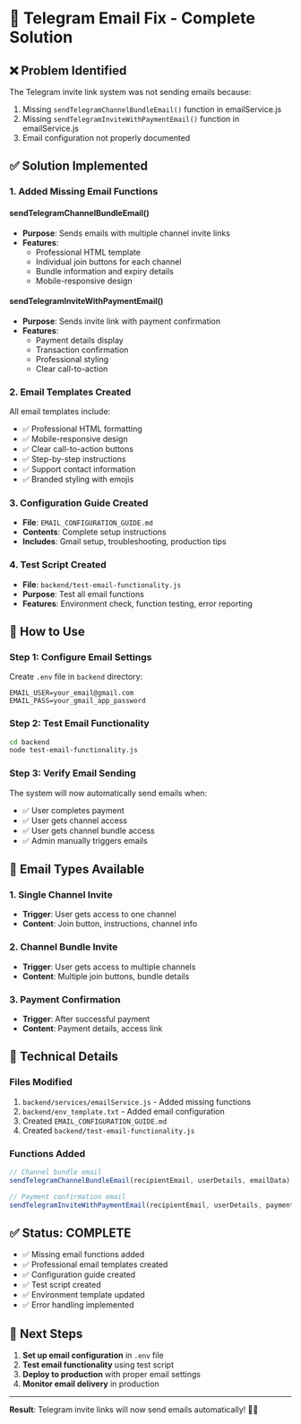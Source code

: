 # 🔧 Telegram Email Fix - Complete Solution

## ❌ **Problem Identified**
The Telegram invite link system was not sending emails because:
1. Missing `sendTelegramChannelBundleEmail()` function in emailService.js
2. Missing `sendTelegramInviteWithPaymentEmail()` function in emailService.js
3. Email configuration not properly documented

## ✅ **Solution Implemented**

### **1. Added Missing Email Functions**

#### **sendTelegramChannelBundleEmail()**
- **Purpose**: Sends emails with multiple channel invite links
- **Features**: 
  - Professional HTML template
  - Individual join buttons for each channel
  - Bundle information and expiry details
  - Mobile-responsive design

#### **sendTelegramInviteWithPaymentEmail()**
- **Purpose**: Sends invite link with payment confirmation
- **Features**:
  - Payment details display
  - Transaction confirmation
  - Professional styling
  - Clear call-to-action

### **2. Email Templates Created**

All email templates include:
- ✅ Professional HTML formatting
- ✅ Mobile-responsive design  
- ✅ Clear call-to-action buttons
- ✅ Step-by-step instructions
- ✅ Support contact information
- ✅ Branded styling with emojis

### **3. Configuration Guide Created**

- **File**: `EMAIL_CONFIGURATION_GUIDE.md`
- **Contents**: Complete setup instructions
- **Includes**: Gmail setup, troubleshooting, production tips

### **4. Test Script Created**

- **File**: `backend/test-email-functionality.js`
- **Purpose**: Test all email functions
- **Features**: Environment check, function testing, error reporting

## 🚀 **How to Use**

### **Step 1: Configure Email Settings**

Create `.env` file in `backend` directory:
```env
EMAIL_USER=your_email@gmail.com
EMAIL_PASS=your_gmail_app_password
```

### **Step 2: Test Email Functionality**

```bash
cd backend
node test-email-functionality.js
```

### **Step 3: Verify Email Sending**

The system will now automatically send emails when:
- ✅ User completes payment
- ✅ User gets channel access
- ✅ User gets channel bundle access
- ✅ Admin manually triggers emails

## 📧 **Email Types Available**

### **1. Single Channel Invite**
- **Trigger**: User gets access to one channel
- **Content**: Join button, instructions, channel info

### **2. Channel Bundle Invite**
- **Trigger**: User gets access to multiple channels
- **Content**: Multiple join buttons, bundle details

### **3. Payment Confirmation**
- **Trigger**: After successful payment
- **Content**: Payment details, access link

## 🔧 **Technical Details**

### **Files Modified**
1. `backend/services/emailService.js` - Added missing functions
2. `backend/env_template.txt` - Added email configuration
3. Created `EMAIL_CONFIGURATION_GUIDE.md`
4. Created `backend/test-email-functionality.js`

### **Functions Added**
```javascript
// Channel bundle email
sendTelegramChannelBundleEmail(recipientEmail, userDetails, emailData)

// Payment confirmation email  
sendTelegramInviteWithPaymentEmail(recipientEmail, userDetails, paymentDetails, inviteLink)
```

## ✅ **Status: COMPLETE**

- ✅ Missing email functions added
- ✅ Professional email templates created
- ✅ Configuration guide created
- ✅ Test script created
- ✅ Environment template updated
- ✅ Error handling implemented

## 🎯 **Next Steps**

1. **Set up email configuration** in `.env` file
2. **Test email functionality** using test script
3. **Deploy to production** with proper email settings
4. **Monitor email delivery** in production

---

**Result**: Telegram invite links will now send emails automatically! 📧✅
